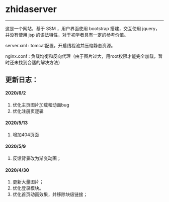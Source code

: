 # zhidaserver

----------
这是一个网站，基于 SSM ，用户界面使用 bootstrap 搭建，交互使用 jquery，并没有使用 jsp 的语法特性，对于初学者具有一定的参考价值。

server.xml : tomcat配置，开启线程池并压缩静态资源。

nginx.conf : 负载均衡和反向代理（由于图片过大，用root权限才能完全加载，暂时还未找到合适的解决方法）

更新日志：
---------
#### 2020/6/2
1. 优化主页图片加载和动画bug
2. 优化注册页逻辑

#### 2020/5/13
1. 增加404页面

#### 2020/5/9
1. 反馈背景改为渐变动画；

#### 2020/4/30
1. 更新大量图片；
2. 优化登录模块。
3. 优化首页动画效果，并移除块级链接；
